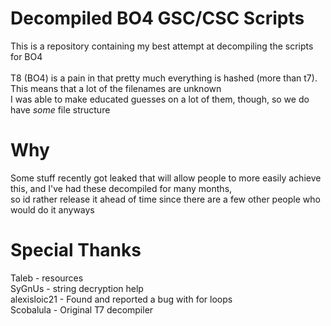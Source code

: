 # Decompiled BO4 GSC/CSC Scripts
This is a repository containing my best attempt at decompiling the scripts for BO4\
\
T8 (BO4) is a pain in that pretty much everything is hashed (more than t7). This means that a lot of the filenames are unknown\
I was able to make educated guesses on a lot of them, though, so we do have *some* file structure
# Why
Some stuff recently got leaked that will allow people to more easily achieve this, and I've had these decompiled for many months,\
so id rather release it ahead of time since there are a few other people who would do it anyways

# Special Thanks
Taleb - resources\
SyGnUs - string decryption help\
alexisloic21 - Found and reported a bug with for loops\
Scobalula - Original T7 decompiler

